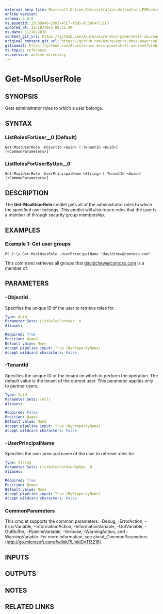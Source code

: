 ```yaml
---
external help file: Microsoft.Online.Administration.Automation.PSModule.dll-Help.xml
online version:
schema: 2.0.0
ms.assetid: 13C8D948-E093-45E7-A5B5-BC38FAFCCEC7
updated_at: 11/10/2016 00:11 AM
ms.date: 11/10/2016
content_git_url: https://github.com/Azure/azure-docs-powershell-azuread/blob/QuasarSE-doc-1/Azure%20AD%20Cmdlets/MSOnline/v1/Get-MsolUserRole.md
original_content_git_url: https://github.com/Azure/azure-docs-powershell-azuread/blob/QuasarSE-doc-1/Azure%20AD%20Cmdlets/MSOnline/v1/Get-MsolUserRole.md
gitcommit: https://github.com/Azure/azure-docs-powershell-azuread/blob/f72983e84de2f467e1a00ba8a6d58936035a33db
ms.topic: reference
ms.service: active-directory
---
```


# Get-MsolUserRole

## SYNOPSIS
Gets administrator roles to which a user belongs.

## SYNTAX

### ListRolesForUser__0 (Default)
```
Get-MsolUserRole -ObjectId <Guid> [-TenantId <Guid>] [<CommonParameters>]
```

### ListRolesForUserByUpn__0
```
Get-MsolUserRole -UserPrincipalName <String> [-TenantId <Guid>] [<CommonParameters>]
```

## DESCRIPTION
The **Get-MsolUserRole** cmdlet gets all of the administrator roles to which the specified user belongs.
This cmdlet will also return roles that the user is a member of through security group membership.

## EXAMPLES

### Example 1: Get user groups
```
PS C:\> Get-MsolUserRole -UserPrincipalName "davidchew@contoso.com"
```
This command retrieves all groups that davidchew@contoso.com is a member of.

## PARAMETERS

### -ObjectId
Specifies the unique ID of the user to retrieve roles for.

```yaml
Type: Guid
Parameter Sets: ListRolesForUser__0
Aliases:

Required: True
Position: Named
Default value: None
Accept pipeline input: True (ByPropertyName)
Accept wildcard characters: False
```

### -TenantId
Specifies the unique ID of the tenant on which to perform the operation.
The default value is the tenant of the current user.
This parameter applies only to partner users.

```yaml
Type: Guid
Parameter Sets: (All)
Aliases:

Required: False
Position: Named
Default value: None
Accept pipeline input: True (ByPropertyName)
Accept wildcard characters: False
```

### -UserPrincipalName
Specifies the user principal name of the user to retrieve roles for.

```yaml
Type: String
Parameter Sets: ListRolesForUserByUpn__0
Aliases:

Required: True
Position: Named
Default value: None
Accept pipeline input: True (ByPropertyName)
Accept wildcard characters: False
```

### CommonParameters
This cmdlet supports the common parameters: -Debug, -ErrorAction, -ErrorVariable, -InformationAction, -InformationVariable, -OutVariable, -OutBuffer, -PipelineVariable, -Verbose, -WarningAction, and -WarningVariable. For more information, see about_CommonParameters (http://go.microsoft.com/fwlink/?LinkID=113216).

## INPUTS

## OUTPUTS

## NOTES

## RELATED LINKS
